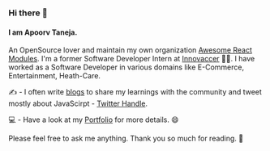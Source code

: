 ### Hi there 👋

 #### I am Apoorv Taneja. 

An OpenSource lover and maintain my own organization [Awesome React Modules](https://github.com/Awesome-React-Modules). I'm a former Software Developer Intern at [Innovaccer](https://innovaccer.com/) :man_technologist:.
I have worked as a Software Developer in various domains like E-Commerce, Entertainment, Heath-Care.

:writing_hand: - I often write [blogs](http://blog.apoorvtaneja.co/) to share my learnings with the community and tweet mostly about JavaScirpt -  [Twitter Handle](https://twitter.com/apoorv_taneja). 

:computer: - Have a look at my [Portfolio](https://apoorvtaneja.netlify.com/) for more details. :smile: 

Please feel free to ask me anything. Thank you so much for reading. :blue_heart:
